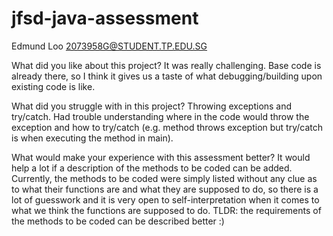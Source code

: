 # jfsd-java-assessment
Edmund Loo
2073958G@STUDENT.TP.EDU.SG

What did you like about this project?
It was really challenging. Base code is already there, so I think it gives us a taste of what debugging/building upon existing code is like.

What did you struggle with in this project?
Throwing exceptions and try/catch. Had trouble understanding where in the code would throw the exception and how to try/catch (e.g. method throws exception but try/catch is when executing the method in main).

What would make your experience with this assessment better?
It would help a lot if a description of the methods to be coded can be added. Currently, the methods to be coded were simply listed without any clue as to what their functions are and what they are supposed to do, so there is a lot of guesswork and it is very open to self-interpretation when it comes to what we think the functions are supposed to do.
TLDR: the requirements of the methods to be coded can be described better :)